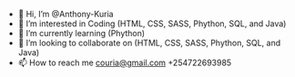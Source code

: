 - 👋 Hi, I’m @Anthony-Kuria
- 👀 I’m interested in Coding (HTML, CSS, SASS, Phython, SQL, and Java)
- 🌱 I’m currently learning (Phython)
- 💞️ I’m looking to collaborate on (HTML, CSS, SASS, Phython, SQL, and Java)
- 📫 How to reach me couria@gmail.com +254722693985

<!---
Anthony-Kuria/Anthony-Kuria is a ✨ special ✨ repository because its `README.md` (this file) appears on your GitHub profile.
You can click the Preview link to take a look at your changes.
--->
